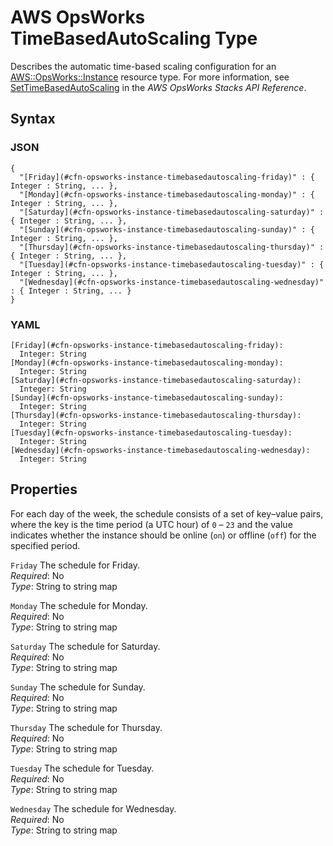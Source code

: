 # AWS OpsWorks TimeBasedAutoScaling Type<a name="aws-properties-opsworks-instance-timebasedautoscaling"></a>

Describes the automatic time\-based scaling configuration for an [AWS::OpsWorks::Instance](aws-resource-opsworks-instance.md) resource type\. For more information, see [SetTimeBasedAutoScaling](https://docs.aws.amazon.com/opsworks/latest/APIReference/API_SetTimeBasedAutoScaling.html) in the *AWS OpsWorks Stacks API Reference*\.

## Syntax<a name="w4ab1c21c10d168c24c25b5"></a>

### JSON<a name="aws-properties-opsworks-instance-timebasedautoscaling-syntax.json"></a>

```
{
  "[Friday](#cfn-opsworks-instance-timebasedautoscaling-friday)" : { Integer : String, ... },
  "[Monday](#cfn-opsworks-instance-timebasedautoscaling-monday)" : { Integer : String, ... },
  "[Saturday](#cfn-opsworks-instance-timebasedautoscaling-saturday)" : { Integer : String, ... },
  "[Sunday](#cfn-opsworks-instance-timebasedautoscaling-sunday)" : { Integer : String, ... },
  "[Thursday](#cfn-opsworks-instance-timebasedautoscaling-thursday)" : { Integer : String, ... },
  "[Tuesday](#cfn-opsworks-instance-timebasedautoscaling-tuesday)" : { Integer : String, ... },
  "[Wednesday](#cfn-opsworks-instance-timebasedautoscaling-wednesday)" : { Integer : String, ... }
}
```

### YAML<a name="aws-properties-opsworks-instance-timebasedautoscaling-syntax.yaml"></a>

```
[Friday](#cfn-opsworks-instance-timebasedautoscaling-friday):
  Integer: String
[Monday](#cfn-opsworks-instance-timebasedautoscaling-monday):
  Integer: String
[Saturday](#cfn-opsworks-instance-timebasedautoscaling-saturday):
  Integer: String
[Sunday](#cfn-opsworks-instance-timebasedautoscaling-sunday):
  Integer: String
[Thursday](#cfn-opsworks-instance-timebasedautoscaling-thursday):
  Integer: String
[Tuesday](#cfn-opsworks-instance-timebasedautoscaling-tuesday):
  Integer: String
[Wednesday](#cfn-opsworks-instance-timebasedautoscaling-wednesday):
  Integer: String
```

## Properties<a name="w4ab1c21c10d168c24c25b7"></a>

For each day of the week, the schedule consists of a set of key–value pairs, where the key is the time period \(a UTC hour\) of `0` – `23` and the value indicates whether the instance should be online \(`on`\) or offline \(`off`\) for the specified period\.

`Friday`  <a name="cfn-opsworks-instance-timebasedautoscaling-friday"></a>
The schedule for Friday\.  
*Required*: No  
*Type*: String to string map

`Monday`  <a name="cfn-opsworks-instance-timebasedautoscaling-monday"></a>
The schedule for Monday\.  
*Required*: No  
*Type*: String to string map

`Saturday`  <a name="cfn-opsworks-instance-timebasedautoscaling-saturday"></a>
The schedule for Saturday\.  
*Required*: No  
*Type*: String to string map

`Sunday`  <a name="cfn-opsworks-instance-timebasedautoscaling-sunday"></a>
The schedule for Sunday\.  
*Required*: No  
*Type*: String to string map

`Thursday`  <a name="cfn-opsworks-instance-timebasedautoscaling-thursday"></a>
The schedule for Thursday\.  
*Required*: No  
*Type*: String to string map

`Tuesday`  <a name="cfn-opsworks-instance-timebasedautoscaling-tuesday"></a>
The schedule for Tuesday\.  
*Required*: No  
*Type*: String to string map

`Wednesday`  <a name="cfn-opsworks-instance-timebasedautoscaling-wednesday"></a>
The schedule for Wednesday\.  
*Required*: No  
*Type*: String to string map